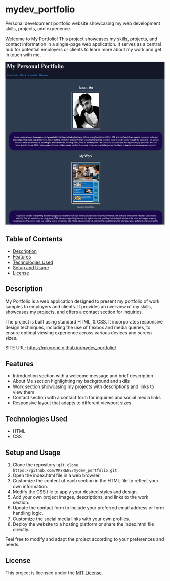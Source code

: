 
# mydev_portfolio

Personal development portfolio website showcasing my web development skills, projects, and experience.

Welcome to My Portfolio! This project showcases my skills, projects, and contact information in a single-page web application. It serves as a central hub for potential employers or clients to learn more about my work and get in touch with me.

![website screenshot](./Assets/mydev_website.png) 
## Table of Contents

- [Description](#description)
- [Features](#features)
- [Technologies Used](#technologies-used)
- [Setup and Usage](#setup-and-usage)
- [License](#license)

## Description

My Portfolio is a web application designed to present my portfolio of work samples to employers and clients. It provides an overview of my skills, showcases my projects, and offers a contact section for inquiries.

The project is built using standard HTML, & CSS. It incorporates responsive design techniques, including the use of flexbox and media queries, to ensure optimal viewing experience across various devices and screen sizes.

SITE URL: https://mkyrene.github.io/mydev_portfolio/

## Features

- Introduction section with a welcome message and brief description
- About Me section highlighting my background and skills
- Work section showcasing my projects with descriptions and links to view them
- Contact section with a contact form for inquiries and social media links
- Responsive layout that adapts to different viewport sizes

## Technologies Used

- HTML
- CSS

## Setup and Usage

1. Clone the repository: `git clone https://github.com/MKYRENE/mydev_portfolio.git`
2. Open the index.html file in a web browser.
3. Customize the content of each section in the HTML file to reflect your own information.
4. Modify the CSS file to apply your desired styles and design.
5. Add your own project images, descriptions, and links to the work section.
6. Update the contact form to include your preferred email address or form handling logic.
7. Customize the social media links with your own profiles.
8. Deploy the website to a hosting platform or share the index.html file directly.

Feel free to modify and adapt the project according to your preferences and needs.

## License

This project is licensed under the [MIT License](LICENSE).
